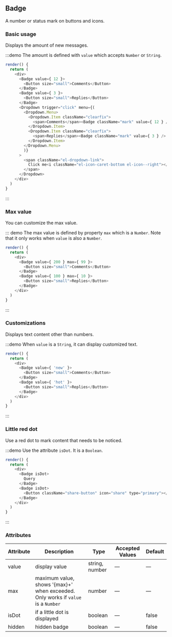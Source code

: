 ## Badge

A number or status mark on buttons and icons.

### Basic usage

Displays the amount of new messages.

:::demo The amount is defined with `value` which accepts `Number` or `String`.

```js
render() {
  return (
    <div>
      <Badge value={ 12 }>
        <Button size="small">Comments</Button>
      </Badge>
      <Badge value={ 3 }>
        <Button size="small">Replies</Button>
      </Badge>
      <Dropdown trigger="click" menu={(
        <Dropdown.Menu>
          <Dropdown.Item className="clearfix">
            <span>Comments</span><Badge className="mark" value={ 12 } />
          </Dropdown.Item>
          <Dropdown.Item className="clearfix">
            <span>Replies</span><Badge className="mark" value={ 3 } />
          </Dropdown.Item>
        </Dropdown.Menu>
        )}
      >
        <span className="el-dropdown-link">
          Click me<i className="el-icon-caret-bottom el-icon--right"></i>
        </span>
      </Dropdown>
    </div>
  )
}
```
:::

### Max value

You can customize the max value.

::: demo The max value is defined by property `max` which is a `Number`. Note that it only works when `value` is also a `Number`.

```js
render() {
  return (
    <div>
      <Badge value={ 200 } max={ 99 }>
        <Button size="small">Comments</Button>
      </Badge>
      <Badge value={ 100 } max={ 10 }>
        <Button size="small">Replies</Button>
      </Badge>
    </div>
  )
}
```
:::

### Customizations

Displays text content other than numbers.

:::demo When `value` is a `String`, it can display customized text.

```js
render() {
  return (
    <div>
      <Badge value={ 'new' }>
        <Button size="small">Comments</Button>
      </Badge>
      <Badge value={ 'hot' }>
        <Button size="small">Replies</Button>
      </Badge>
    </div>
  )
}
```
:::

### Little red dot

Use a red dot to mark content that needs to be noticed.

:::demo Use the attribute `isDot`. It is a `Boolean`.

```js
render() {
  return (
    <div>
      <Badge isDot>
        Query
      </Badge>
      <Badge isDot>
        <Button className="share-button" icon="share" type="primary"></Button>
      </Badge>
    </div>
  )
}
```
:::

### Attributes
| Attribute          | Description            | Type            | Accepted Values                 | Default   |
|-------------  |---------------- |---------------- |---------------------- |-------- |
| value          | display value      | string, number          |          —             |    —     |
| max          |  maximum value, shows '{max}+' when exceeded. Only works if `value` is a `Number`   | number  |         —              |     —    |
| isDot       | if a little dot is displayed   | boolean  |  —  |  false |
| hidden | hidden badge | boolean | — | false |
